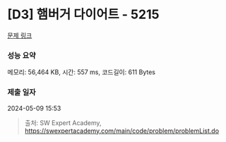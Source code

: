 # [D3] 햄버거 다이어트 - 5215 

[문제 링크](https://swexpertacademy.com/main/code/problem/problemDetail.do?contestProbId=AWT-lPB6dHUDFAVT) 

### 성능 요약

메모리: 56,464 KB, 시간: 557 ms, 코드길이: 611 Bytes

### 제출 일자

2024-05-09 15:53



> 출처: SW Expert Academy, https://swexpertacademy.com/main/code/problem/problemList.do